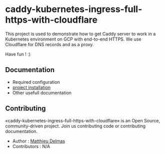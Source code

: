 # caddy-kubernetes-ingress-full-https-with-cloudflare 

This project is used to demonstrate how to get Caddy server to work in a Kubernetes environment on GCP with end-to-end HTTPS.
We use Cloudflare for DNS records and as a proxy.

Have fun ! :)

## Documentation

- Required configuration
- [project installation](docs/INSTALL.md)
- Other usefull documentation

## Contributing

«caddy-kubernetes-ingress-full-https-with-cloudflare» is an Open Source, community-driven project. Join us contributing code or contributing documentation.

- Author : [Matthieu Delmas](https://github.com/matthieudelmas)
- Contributors : N/A